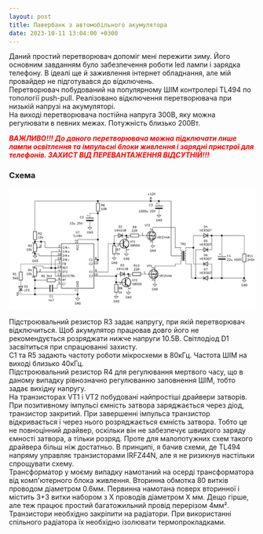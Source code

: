 ```yaml
---
layout: post
title: Павербанк з автомобільного акумулятора
date: 2023-10-11 13:04:00 +0300
---
```


Даний простий перетворювач допоміг мені пережити зиму. Його основним завданням було забезпечення роботи led лампи і зарядка телефону. В ідеалі ще й заживлення інтернет обладнання, але мій провайдер не підготувався до відключень.<!--more-->  
Перетворювач побудований на популярному ШІМ контролері TL494 по топології push-pull. Реалізовано відключення перетворювача при низькій напрузі на акумуляторі.  
На виході перетворювача постійна напруга 300В, яку можна регулювати в певних межах. Потужність близько 200Вт.

<span style="color:red">***ВАЖЛИВО!!! До даного перетворювача можна підключати лише лампи освітлення та імпульсні блоки живлення і зарядні пристрої для телефонів. ЗАХИСТ ВІД ПЕРЕВАНТАЖЕННЯ ВІДСУТНІЙ!!!***</span>

### Схема

![](/assets/2023-10-11-powerbank-tl494/tl494-1-01.jpeg)

Підстроювальний резистор R3 задає напругу, при якій перетворювач відключиться. Щоб акумулятор працював довго його не рекомендується розряджати нижче напруги 10.5В. Світлодіод D1 засвітиться при спрацюванні захисту.  
C1 та R5 задають частоту роботи мікросхеми в 80кГц. Частота ШІМ на виході близько 40кГц.  
Підстроювальний резистор R4 для регулювання мертвого часу, що в даному випадку рівнозначно регулюванню заповнення ШІМ, тобто задає вихідну напругу.  
На транзисторах VT1 і VT2 побудовані найпростіші драйвери затворів. При позитивному імпульсі ємність затвора заряджається через діод, транзистор закритий. При завершенні імпульса транзистор відкривається і через нього розряджається ємність затвора. Тобто це не повноцінний драйвер, оскільки він не забезпечує швидкого заряду ємності затвора, а тільки розряд. Проте для малопотужних схем такого драйвера більш ніж достатньо. В принципі, я бачив схеми, де TL494 напряму управляє транзисторами IRFZ44N, але я не ризикнув настільки спрощувати схему.  
Трансформатор у моєму випадку намотаний на осерді трансформатора від комп'ютерного блока живлення. Вторинна обмотка 80 витків проводом діаметром 0.6мм. Первинна намотана поверх вторинної і містить 3+3 витки набором з X проводів діаметром X мм. Дещо гірше, але теж працює простий багатожильний провід перерізом 4мм².  
Транзистори необхідно закріпити на радіатори. При використанні спільного радіатора їх необхідно ізолювати термопрокладками.
